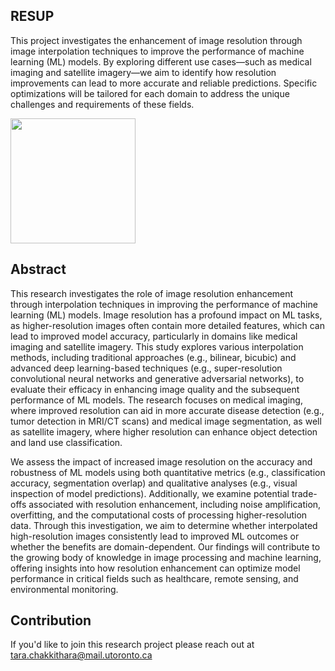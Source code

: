 ## RESUP
This project investigates the enhancement of image resolution through image interpolation techniques to improve the performance of machine learning (ML) models. By exploring different use cases—such as medical imaging and satellite imagery—we aim to identify how resolution improvements can lead to more accurate and reliable predictions. Specific optimizations will be tailored for each domain to address the unique challenges and requirements of these fields. 

<img src="https://github.com/user-attachments/assets/c6714bee-4e7b-4351-9d81-b63882b59f9c" width="200"/>


## Abstract
This research investigates the role of image resolution enhancement through interpolation techniques in improving the performance of machine learning (ML) models. Image resolution has a profound impact on ML tasks, as higher-resolution images often contain more detailed features, which can lead to improved model accuracy, particularly in domains like medical imaging and satellite imagery. This study explores various interpolation methods, including traditional approaches (e.g., bilinear, bicubic) and advanced deep learning-based techniques (e.g., super-resolution convolutional neural networks and generative adversarial networks), to evaluate their efficacy in enhancing image quality and the subsequent performance of ML models. The research focuses on medical imaging, where improved resolution can aid in more accurate disease detection (e.g., tumor detection in MRI/CT scans) and medical image segmentation, as well as satellite imagery, where higher resolution can enhance object detection and land use classification.

We assess the impact of increased image resolution on the accuracy and robustness of ML models using both quantitative metrics (e.g., classification accuracy, segmentation overlap) and qualitative analyses (e.g., visual inspection of model predictions). Additionally, we examine potential trade-offs associated with resolution enhancement, including noise amplification, overfitting, and the computational costs of processing higher-resolution data. Through this investigation, we aim to determine whether interpolated high-resolution images consistently lead to improved ML outcomes or whether the benefits are domain-dependent. Our findings will contribute to the growing body of knowledge in image processing and machine learning, offering insights into how resolution enhancement can optimize model performance in critical fields such as healthcare, remote sensing, and environmental monitoring.

## Contribution
If you'd like to join this research project please reach out at tara.chakkithara@mail.utoronto.ca
